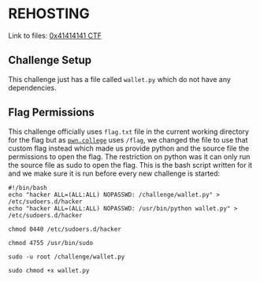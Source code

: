 # REHOSTING

Link to files: [0x41414141 CTF](https://github.com/sajjadium/ctf-archives/blob/main/ctfs/0x41414141/2021/crypto/Delegate-wallet/wallet.py)

## Challenge Setup
This challenge just has a file called `wallet.py` which do not have any dependencies.

## Flag Permissions
This challenge officially uses `flag.txt` file in the current working directory for the flag but as [`pwn.college`](https//:pwn.college.com) uses `/flag`, we changed the file to use that custom flag instead which made us provide python and the source file the permissions to open the flag. The restriction on python was it can only run the source file as sudo to open the flag. This is the bash script written for it and we make sure it is run before every new challenge is started:
```
#!/bin/bash
echo "hacker ALL=(ALL:ALL) NOPASSWD: /challenge/wallet.py" > /etc/sudoers.d/hacker
echo "hacker ALL=(ALL:ALL) NOPASSWD: /usr/bin/python wallet.py" > /etc/sudoers.d/hacker

chmod 0440 /etc/sudoers.d/hacker

chmod 4755 /usr/bin/sudo

sudo -u root /challenge/wallet.py

sudo chmod +x wallet.py
```
